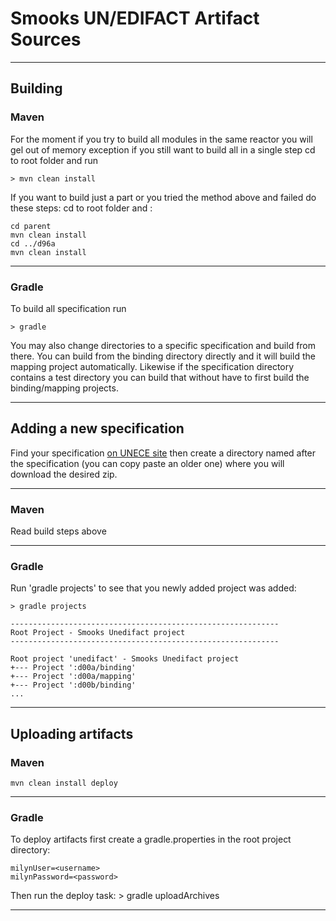 # Smooks UN/EDIFACT Artifact Sources
- - -

## Building

### Maven

For the moment if you try to build all modules in the same reactor you will gel out of memory exception
if you still want to build all in a single step cd to root folder and run 

	> mvn clean install

If you want to build just a part or you tried the method above and failed do these steps:
cd to root folder and :

	cd parent
	mvn clean install
	cd ../d96a
	mvn clean install

- - -

### Gradle

To build all specification run

    > gradle
    
You may also change directories to a specific specification and build from there. You can build from the binding directory
directly and it will build the mapping project automatically. Likewise if the specification directory contains a test directory
you can build that without have to first build the binding/mapping projects.

- - -

## Adding a new specification
Find your specification [on UNECE site][unece] then create a directory named after the specification (you can copy paste
an older one) where you will download the desired zip.

- - -

### Maven 

Read build steps above

- - -

### Gradle
Run 'gradle projects' to see that you newly added project was added:

    > gradle projects
    
    ------------------------------------------------------------
    Root Project - Smooks Unedifact project
    ------------------------------------------------------------

    Root project 'unedifact' - Smooks Unedifact project
    +--- Project ':d00a/binding'
    +--- Project ':d00a/mapping'
    +--- Project ':d00b/binding'
    ...
    
- - -

## Uploading artifacts

### Maven 

	mvn clean install deploy

- - -

### Gradle

To deploy artifacts first create a gradle.properties in the root project directory:

    milynUser=<username>
    milynPassword=<password>

Then run the deploy task:
    > gradle uploadArchives
    
- - -

[unece]: http://www.unece.org/tradewelcome/areas-of-work/un-centre-for-trade-facilitation-and-e-business-uncefact/outputs/standards/unedifact/directories/download.html "UNCE"
